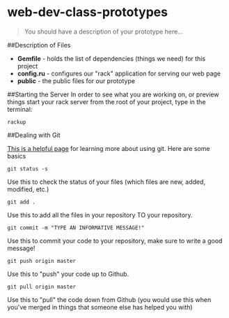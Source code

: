 web-dev-class-prototypes
========================

> You should have a description of your prototype here…

##Description of Files
- **Gemfile** - holds the list of dependencies (things we need) for this project
- **config.ru** - configures our "rack" application for serving our web page
- **public** - the public files for our prototype

##Starting the Server
In order to see what you are working on, or preview things start your rack server from the root of your project, type in the terminal:

    rackup


##Dealing with Git

[This is a helpful page](https://help.github.com/articles/what-are-other-good-resources-for-using-git-or-github) for learning more about using git. Here are some basics

    git status -s
    
Use this to check the status of your files (which files are new, added, modified, etc.)

    git add .
    
Use this to add all the files in your repository TO your repository.

    git commit -m "TYPE AN INFORMATIVE MESSAGE!"
    
Use this to commit your code to your repository, make sure to write a good message!

    git push origin master
    
Use this to "push" your code up to Github.

    git pull origin master
    
Use this to "pull" the code down from Github (you would use this when you've merged in things that someone else has helped you with)
